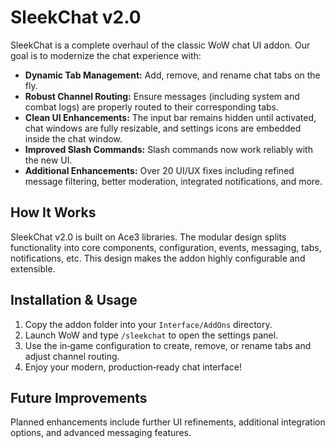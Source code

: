 # SleekChat v2.0

SleekChat is a complete overhaul of the classic WoW chat UI addon. Our goal is to modernize the chat experience with:
- **Dynamic Tab Management:** Add, remove, and rename chat tabs on the fly.
- **Robust Channel Routing:** Ensure messages (including system and combat logs) are properly routed to their corresponding tabs.
- **Clean UI Enhancements:** The input bar remains hidden until activated, chat windows are fully resizable, and settings icons are embedded inside the chat window.
- **Improved Slash Commands:** Slash commands now work reliably with the new UI.
- **Additional Enhancements:** Over 20 UI/UX fixes including refined message filtering, better moderation, integrated notifications, and more.

## How It Works

SleekChat v2.0 is built on Ace3 libraries. The modular design splits functionality into core components, configuration, events, messaging, tabs, notifications, etc. This design makes the addon highly configurable and extensible.

## Installation & Usage

1. Copy the addon folder into your `Interface/AddOns` directory.
2. Launch WoW and type `/sleekchat` to open the settings panel.
3. Use the in‑game configuration to create, remove, or rename tabs and adjust channel routing.
4. Enjoy your modern, production‑ready chat interface!

## Future Improvements

Planned enhancements include further UI refinements, additional integration options, and advanced messaging features.
